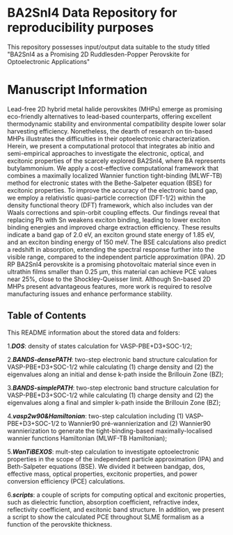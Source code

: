 # BA2SnI4 Data Repository for reproducibility purposes
This repository possesses input/output data suitable to the study titled "BA2SnI4 as a Promising 2D Ruddlesden-Popper Perovskite for Optoelectronic Applications"

# Manuscript Information
Lead-free 2D hybrid metal halide perovskites (MHPs) emerge as promising eco-friendly alternatives to lead-based counterparts, offering excellent thermodynamic stability and environmental compatibility despite lower solar harvesting efficiency. Nonetheless, the dearth of research on tin-based MHPs illustrates the difficulties in their optoelectronic characterization. Herein, we present a computational protocol that integrates ab initio and semi-empirical approaches to investigate the electronic, optical, and excitonic properties of the scarcely explored BA2SnI4, where BA represents butylammonium. We apply a cost-effective computational framework that combines a maximally localized Wannier function tight-binding (MLWF-TB) method for electronic states with the Bethe-Salpeter equation (BSE) for excitonic properties. To improve the accuracy of the electronic band gap, we employ a relativistic quasi-particle correction (DFT-1/2) within the density functional theory (DFT) framework, which also includes van der Waals corrections and spin-orbit coupling effects. Our findings reveal that replacing Pb with
Sn weakens exciton binding, leading to lower exciton binding energies and improved charge extraction efficiency. These results indicate a band gap of 2.0 eV, an exciton ground state energy of 1.85 eV, and an exciton binding energy
of 150 meV. The BSE calculations also predict a redshift in absorption, extending the spectral response further into the visible range, compared to the independent particle approximation (IPA). 2D RP BA2SnI4 perovskite is a promising photovoltaic material since even in ultrathin films smaller than 0.25 μm, this material can achieve PCE values near 25%, close to the Shockley-Queisser limit. Although Sn-based 2D MHPs present advantageous features, more work is required to resolve manufacturing issues and enhance performance stability.

## Table of Contents
This README information about the stored data and folders:

1.***DOS***: density of states calculation for VASP-PBE+D3+SOC-1/2;

2.***BANDS-densePATH***: two-step electronic band structure calculation for VASP-PBE+D3+SOC-1/2 while calculating (1) charge density and (2) the eigenvalues along an initial and dense k-path inside the Brillouin Zone (BZ);

3.***BANDS-simplePATH***: two-step electronic band structure calculation for VASP-PBE+D3+SOC-1/2 while calculating (1) charge density and (2) the eigenvalues along a final and simpler k-path inside the Brillouin Zone (BZ);

4.***vasp2w90&Hamiltonian***: two-step calculation including (1) VASP-PBE+D3+SOC-1/2 to Wannier90 pré-wannierization and (2) Wannier90 wannierization to generate the tight-binding-based maximally-localised wannier functions Hamiltonian (MLWF-TB Hamiltonian);

5.***WanTiBEXOS***: mult-step calculation to investigate optoelectronic properties in the scope of the independent particle approximation (IPA) and Beth-Salpeter equations (BSE). We divided it between bandgap, dos, effective mass, optical properties, excitonic properties, and power conversion efficiency (PCE) calculations.

6.***scripts***: a couple of scripts for computing optical and excitonic properties, such as dielectric function, absorption coefficient, refractive index, reflectivity coefficient, and excitonic band structure. In addition, we present a script to show the calculated PCE throughout SLME formalism as a function of the perovskite thickness.
